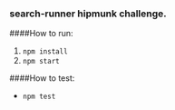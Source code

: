### search-runner hipmunk challenge.

####How to run:
1. ```npm install```
2. ```npm start```

####How to test:
- ```npm test```
